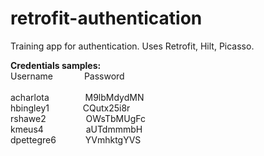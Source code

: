 # retrofit-authentication
Training app for authentication. Uses Retrofit, Hilt, Picasso.

**Credentials samples:**<br />
Username &emsp;&emsp;&emsp; Password<br />
<br />
acharlota    &emsp;&emsp;&emsp;&nbsp;&nbsp;       M9lbMdydMN<br />
hbingley1    &emsp;&emsp;&emsp;&nbsp;        CQutx25i8r<br />
rshawe2      &emsp;&emsp;&emsp;&emsp;         OWsTbMUgFc<br />
kmeus4       &emsp;&emsp;&emsp;&emsp;&nbsp;       aUTdmmmbH<br />
dpettegre6   &emsp;&emsp;&ensp;&nbsp;       YVmhktgYVS<br />

